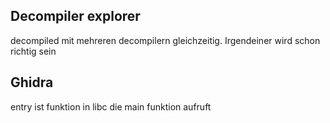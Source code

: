 ## Decompiler explorer
decompiled mit mehreren decompilern gleichzeitig.
Irgendeiner wird schon richtig sein

## Ghidra
entry ist funktion in libc die main funktion aufruft

